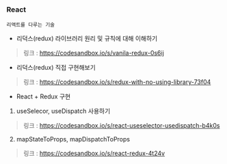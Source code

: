 ### React
`리액트를 다루는 기술`
- 리덕스(redux) 라이브러리 원리 및 규칙에 대해 이해하기

> 링크 : https://codesandbox.io/s/vanila-redux-0s6ij 

- 리덕스(redux) 직접 구현해보기

> 링크 : https://codesandbox.io/s/redux-with-no-using-library-73f04

- React + Redux 구현 
1. useSelecor, useDispatch 사용하기 

> 링크 : https://codesandbox.io/s/react-useselector-usedispatch-b4k0s

2. mapStateToProps, mapDispatchToProps

> 링크 : https://codesandbox.io/s/react-redux-4t24v
